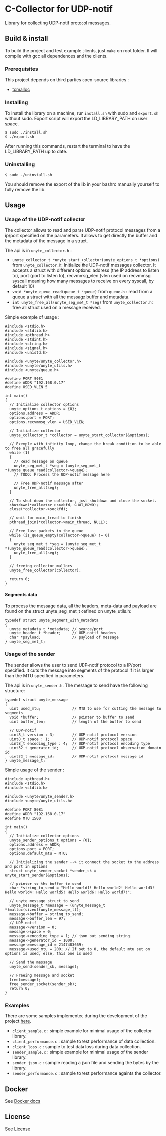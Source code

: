 # C-Collector for UDP-notif
Library for collecting UDP-notif protocol messages.

## Build & install
To build the project and test example clients, just `make` on root folder. Il will compile with gcc all dependences and the clients.

### Prerequisites
This project depends on third parties open-source libraries :
- [tcmalloc](https://github.com/google/tcmalloc)

### Installing
To install the library on a machine, run `install.sh` with sudo and `export.sh` without sudo. Export script will export the LD_LIBRARY_PATH on user space.
```
$ sudo ./install.sh
$ ./export.sh
```
After running this commands, restart the terminal to have the LD_LIBRARY_PATH up to date.

### Uninstalling
```
$ sudo ./uninstall.sh
```
You should remove the export of the lib in your bashrc manually yourself to fully remove the lib.

## Usage
### Usage of the UDP-notif collector
The collector allows to read and parse UDP-notif protocol messages from a ip/port specified on the parameters. It allows to get directly the buffer and the metadata of the message in a struct.

The api is in `unyte_collector.h` :
- `unyte_collector_t *unyte_start_collector(unyte_options_t *options)` from `unyte_collector.h`: Initialize the UDP-notif messages collector. It accepts a struct with different options: address (the IP address to listen to), port (port to listen to), recvmmsg_vlen (vlen used on recvmmsg syscall meaning how many messages to receive on every syscall, by default 10)
- `void *unyte_queue_read(queue_t *queue)` from `queue.h` : read from a queue a struct with all the message buffer and metadata.
- `int unyte_free_all(unyte_seg_met_t *seg)` from `unyte_collector.h`: free all struct used on a message received.

Simple exemple of usage :
```
#include <stdio.h>
#include <stdlib.h>
#include <pthread.h>
#include <stdint.h>
#include <string.h>
#include <signal.h>
#include <unistd.h>

#include <unyte/unyte_collector.h>
#include <unyte/unyte_utils.h>
#include <unyte/queue.h>

#define PORT 8081
#define ADDR "192.168.0.17"
#define USED_VLEN 5

int main()
{
  // Initialize collector options
  unyte_options_t options = {0};
  options.address = ADDR;
  options.port = PORT;
  options.recvmmsg_vlen = USED_VLEN;

  // Initialize collector
  unyte_collector_t *collector = unyte_start_collector(&options);

  // Exemple with infinity loop, change the break condition to be able to free all gracefully
  while (1)
  {
    // Read message on queue
    unyte_seg_met_t *seg = (unyte_seg_met_t *)unyte_queue_read(collector->queue);
    // TODO: Process the UDP-notif message here

    // Free UDP-notif message after
    unyte_free_all(seg);
  }

  // To shut down the collector, just shutdown and close the socket.
  shutdown(*collector->sockfd, SHUT_RDWR);
  close(*collector->sockfd);

  // wait for main_tread to finish
  pthread_join(*collector->main_thread, NULL);

  // Free last packets in the queue
  while (is_queue_empty(collector->queue) != 0)
  {
    unyte_seg_met_t *seg = (unyte_seg_met_t *)unyte_queue_read(collector->queue);
    unyte_free_all(seg);
  }

  // freeing collector mallocs
  unyte_free_collector(collector);

  return 0;
}
```

#### Segments data
To process the message data, all the headers, meta-data and payload are found on the struct unyte_seg_met_t defined on unyte_utils.h:
```
typedef struct unyte_segment_with_metadata
{
  unyte_metadata_t *metadata; // source/port
  unyte_header_t *header;     // UDP-notif headers
  char *payload;              // payload of message
} unyte_seg_met_t;
```

### Usage of the sender
The sender allows the user to send UDP-notif protocol to a IP/port specified. It cuts the message into segments of the protocol if it is larger than the MTU specified in parameters.

The api is in `unyte_sender.h`.
The message to send have the following structure:
```
typedef struct unyte_message
{
  uint used_mtu;              // MTU to use for cutting the message to segments
  void *buffer;               // pointer to buffer to send
  uint buffer_len;            // length of the buffer to send

  // UDP-notif
  uint8_t version : 3;        // UDP-notif protocol version
  uint8_t space : 1;          // UDP-notif protocol space
  uint8_t encoding_type : 4;  // UDP-notif protocol encoding type
  uint32_t generator_id;      // UDP-notif protocol observation domain id
  uint32_t message_id;        // UDP-notif protocol message id
} unyte_message_t;
```

Simple usage of the sender :
```
#include <pthread.h>
#include <stdio.h>
#include <stdlib.h>

#include <unyte/unyte_sender.h>
#include <unyte/unyte_utils.h>

#define PORT 8081
#define ADDR "192.168.0.17"
#define MTU 1500

int main()
{
  // Initialize collector options
  unyte_sender_options_t options = {0};
  options.address = ADDR;
  options.port = PORT;
  options.default_mtu = MTU;

  // Initializing the sender --> it connect the socket to the address and port in options
  struct unyte_sender_socket *sender_sk = unyte_start_sender(&options);

  // pointer to the buffer to send
  char *string_to_send = "Hello world1! Hello world2! Hello world3! Hello world4! Hello world5! Hello world6! Hello world7!";
  
  // unyte message struct to send
  unyte_message_t *message = (unyte_message_t *)malloc(sizeof(unyte_message_t));
  message->buffer = string_to_send;
  message->buffer_len = 97;
  // UDP-notif
  message->version = 0;
  message->space = 0;
  message->encoding_type = 1; // json but sending string
  message->generator_id = 1000;
  message->message_id = 2147483669;
  message->used_mtu = 200; // If set to 0, the default mtu set on options is used, else, this one is used

  // Send the message
  unyte_send(sender_sk, message);

  // Freeing message and socket
  free(message);
  free_sender_socket(sender_sk);
  return 0;
}
```

### Examples
There are some samples implemented during the development of the project [here](samples).
- `client_sample.c` : simple example for minimal usage of the collector library.
- `client_performance.c` : sample to test performance of data collection.
- `client_loss.c` : sample to test data loss during data collection.
- `sender_sample.c` : simple example for minimal usage of the sender library.
- `sender_json.c` : sample reading a json file and sending the bytes by the library.
- `sender_performance.c` : sample to test performance againts the collector.

## Docker
See [Docker docs](docker)

## License
See [License](LICENSE)
